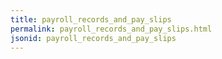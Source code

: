 ```yaml
---
title: payroll_records_and_pay_slips
permalink: payroll_records_and_pay_slips.html
jsonid: payroll_records_and_pay_slips
---
```

